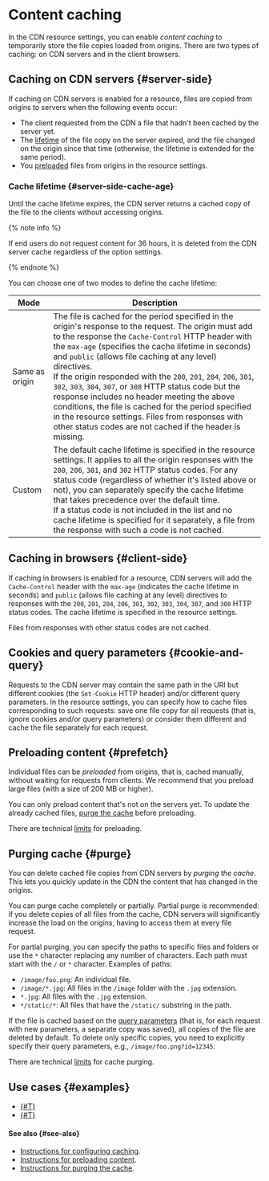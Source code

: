 # Content caching

In the CDN resource settings, you can enable _content caching_ to temporarily store the file copies loaded from origins. There are two types of caching: on CDN servers and in the client browsers.

## Caching on CDN servers {#server-side}

If caching on CDN servers is enabled for a resource, files are copied from origins to servers when the following events occur:

* The client requested from the CDN a file that hadn't been cached by the server yet.
* The [lifetime](#server-side-cache-age) of the file copy on the server expired, and the file changed on the origin since that time (otherwise, the lifetime is extended for the same period).
* You [preloaded](#prefetch) files from origins in the resource settings.

### Cache lifetime {#server-side-cache-age}

Until the cache lifetime expires, the CDN server returns a cached copy of the file to the clients without accessing origins.

{% note info %}

If end users do not request content for 36 hours, it is deleted from the CDN server cache regardless of the option settings.

{% endnote %}

You can choose one of two modes to define the cache lifetime:

| Mode | Description |
| ----- | ----- |
| Same as origin | The file is cached for the period specified in the origin's response to the request. The origin must add to the response the `Cache-Control` HTTP header with the `max-age` (specifies the cache lifetime in seconds) and `public` (allows file caching at any level) directives.<br/>If the origin responded with the `200`, `201`, `204`, `206`, `301`, `302`, `303`, `304`, `307`, or `308` HTTP status code but the response includes no header meeting the above conditions, the file is cached for the period specified in the resource settings. Files from responses with other status codes are not cached if the header is missing. |
| Custom | The default cache lifetime is specified in the resource settings. It applies to all the origin responses with the `200`, `206`, `301`, and `302` HTTP status codes. For any status code (regardless of whether it's listed above or not), you can separately specify the cache lifetime that takes precedence over the default time.<br/>If a status code is not included in the list and no cache lifetime is specified for it separately, a file from the response with such a code is not cached. |

## Caching in browsers {#client-side}

If caching in browsers is enabled for a resource, CDN servers will add the `Cache-Control` header with the `max-age` (indicates the cache lifetime in seconds) and `public` (allows file caching at any level) directives to responses with the `200`, `201`, `204`, `206`, `301`, `302`, `303`, `304`, `307`, and `308` HTTP status codes. The cache lifetime is specified in the resource settings.

Files from responses with other status codes are not cached.

## Cookies and query parameters {#cookie-and-query}

Requests to the CDN server may contain the same path in the URI but different cookies (the `Set-Cookie` HTTP header) and/or different query parameters. In the resource settings, you can specify how to cache files corresponding to such requests: save one file copy for all requests (that is, ignore cookies and/or query parameters) or consider them different and cache the file separately for each request.

## Preloading content {#prefetch}

Individual files can be _preloaded_ from origins, that is, cached manually, without waiting for requests from clients. We recommend that you preload large files (with a size of 200 MB or higher).

You can only preload content that's not on the servers yet. To update the already cached files, [purge the cache](#purge) before preloading.

There are technical [limits](limits.md) for preloading.

## Purging cache {#purge}

You can delete cached file copies from CDN servers by _purging the cache_. This lets you quickly update in the CDN the content that has changed in the origins.

You can purge cache completely or partially. Partial purge is recommended: if you delete copies of all files from the cache, CDN servers will significantly increase the load on the origins, having to access them at every file request.

For partial purging, you can specify the paths to specific files and folders or use the `*` character replacing any number of characters. Each path must start with the `/` or `*` character. Examples of paths:

* `/image/foo.png`: An individual file.
* `/image/*.jpg`: All files in the `/image` folder with the `.jpg` extension.
* `*.jpg`: All files with the `.jpg` extension.
* `*/static/*`: All files that have the `/static/` substring in the path.

If the file is cached based on the [query parameters](#cookie-and-query) (that is, for each request with new parameters, a separate copy was saved), all copies of the file are deleted by default. To delete only specific copies, you need to explicitly specify their query parameters, e.g., `/image/foo.png?id=12345`.

There are technical [limits](limits.md) for cache purging.


## Use cases {#examples}

* [{#T}](../tutorials/blue-green-canary-deployment.md)
* [{#T}](../tutorials/prefetch.md)


#### See also {#see-also}

* [Instructions for configuring caching](../operations/resources/configure-caching.md).
* [Instructions for preloading content](../operations/resources/prefetch-files.md).
* [Instructions for purging the cache](../operations/resources/purge-cache.md).
